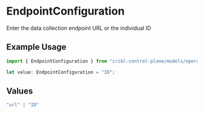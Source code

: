 # EndpointConfiguration

Enter the data collection endpoint URL or the individual ID

## Example Usage

```typescript
import { EndpointConfiguration } from "cribl-control-plane/models/operations";

let value: EndpointConfiguration = "ID";
```

## Values

```typescript
"url" | "ID"
```